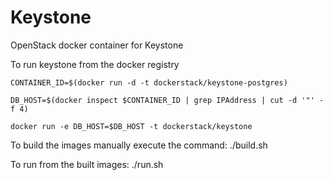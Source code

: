 # Keystone
OpenStack docker container for Keystone

To run keystone from the docker registry

    CONTAINER_ID=$(docker run -d -t dockerstack/keystone-postgres)

    DB_HOST=$(docker inspect $CONTAINER_ID | grep IPAddress | cut -d '"' -f 4)

    docker run -e DB_HOST=$DB_HOST -t dockerstack/keystone

To build the images manually execute the command:
    ./build.sh

To run from the built images:
    ./run.sh
